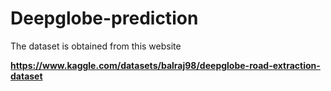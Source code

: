 # Deepglobe-prediction


The dataset is obtained from this website 

**https://www.kaggle.com/datasets/balraj98/deepglobe-road-extraction-dataset**
